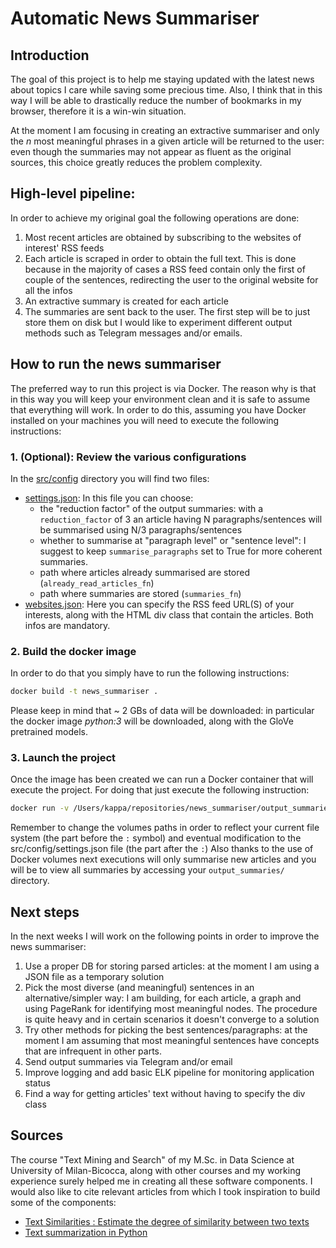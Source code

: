# Automatic News Summariser
## Introduction

The goal of this project is to help me staying updated with the latest news about topics I care while saving some precious time. Also, I think that in this way I will be able to drastically reduce the number of bookmarks in my browser, therefore it is a win-win situation.

At the moment I am focusing in creating an extractive summariser and only the *n* most meaningful phrases in a given article will be returned to the user: even though the summaries may not appear as fluent as the original sources, this choice greatly reduces the problem complexity.

## High-level pipeline:
In order to achieve my original goal the following operations are done:

1. Most recent articles are obtained by subscribing to the websites of interest' RSS feeds
2. Each article is scraped in order to obtain the full text. This is done because in the majority of cases a RSS feed contain only the first of couple of the sentences, redirecting the user to the original website for all the infos
3. An extractive summary is created for each article
4. The summaries are sent back to the user. The first step will be to just store them on disk but I would like to experiment different output methods such as Telegram messages and/or emails.

## How to run the news summariser
The preferred way to run this project is via Docker. The reason why is that in this way you will keep your environment clean and it is safe to assume that everything will work. In order to do this, assuming you have Docker installed on your machines you will need to execute the following instructions:
### 1. (Optional): Review the various configurations
In the [src/config](src/config) directory you will find two files:
- [settings.json](src/config/settings.json): In this file you can choose:
    - the "reduction factor" of the output summaries: with a ```reduction_factor``` of 3 an article having N paragraphs/sentences will be summarised using N/3 paragraphs/sentences
    - whether to summarise at "paragraph level" or "sentence level": I suggest to keep ```summarise_paragraphs``` set to True for more coherent summaries.
    - path where articles already summarised are stored (```already_read_articles_fn```)
    - path where summaries are stored (```summaries_fn```)
- [websites.json](src/config/websites.json): Here you can specify the RSS feed URL(S) of your interests, along with the HTML div class that contain the articles. Both infos are mandatory.
### 2. Build the docker image
In order to do that you simply have to run the following instructions:
```bash
docker build -t news_summariser .
```
Please keep in mind that ~ 2 GBs of data will be downloaded: in particular the docker image *python:3* will be downloaded, along with the GloVe pretrained models.

### 3. Launch the project

Once the image has been created we can run a Docker container that will execute the project. For doing that just execute the following instruction:
```bash
docker run -v /Users/kappa/repositories/news_summariser/output_summaries:/news_summariser/output_summaries -v /Users/kappa/repositories/news_summariser/articles_db:/news_summariser/articles_db news_summariser
```
Remember to change the volumes paths in order to reflect your current file system (the part before the ```:``` symbol) and eventual modification to the src/config/settings.json file (the part after the ```:```)
Also thanks to the use of Docker volumes next executions will only summarise new articles and you will be to view all summaries by accessing your ```output_summaries/``` directory.

## Next steps

In the next weeks I will work on the following points in order to improve the news summariser:
1. Use a proper DB for storing parsed articles: at the moment I am using a JSON file as a temporary solution
2. Pick the most diverse (and meaningful) sentences in an alternative/simpler way: I am building, for each article, a graph and using PageRank for identifying most meaningful nodes. The procedure is quite heavy and in certain scenarios it doesn't converge to a solution
3. Try other methods for picking the best sentences/paragraphs: at the moment I am assuming that most meaningful sentences have concepts that are infrequent in other parts.
4. Send output summaries via Telegram and/or email
4. Improve logging and add basic ELK pipeline for monitoring application status
5. Find a way for getting articles' text without having to specify the div class

## Sources

The course "Text Mining and Search" of my M.Sc. in Data Science at University of Milan-Bicocca, along with other courses and my working experience surely helped me in creating all these software components. I would also like to cite relevant articles from which I took inspiration to build some of the components:
- [Text Similarities : Estimate the degree of similarity between two texts](https://medium.com/@adriensieg/text-similarities-da019229c894)
- [Text summarization in Python](https://towardsdatascience.com/text-summarization-in-python-3f5a25418606?gi=1d335d30c03d)
